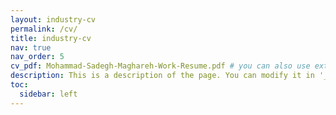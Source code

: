 ```yaml
---
layout: industry-cv
permalink: /cv/
title: industry-cv
nav: true
nav_order: 5
cv_pdf: Mohammad-Sadegh-Maghareh-Work-Resume.pdf # you can also use external links here
description: This is a description of the page. You can modify it in '_pages/cv.md'. You can also change or remove the top pdf download button.
toc:
  sidebar: left
---
```

